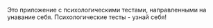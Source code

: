 Это приложение с психологическими тестами, направленными на унавание себя.
Психологические тесты - узнай себя!
